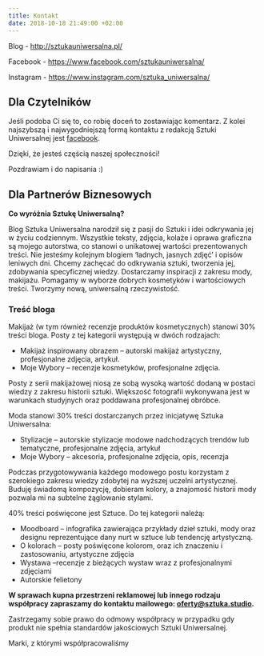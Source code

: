 ```yaml
---
title: Kontakt
date: 2018-10-18 21:49:00 +02:00
---
```


Blog - http://sztukauniwersalna.pl/

Facebook - https://www.facebook.com/sztukauniwersalna/

Instagram - https://www.instagram.com/sztuka_uniwersalna/


## Dla Czytelników

Jeśli podoba Ci się to, co robię doceń to zostawiając komentarz. Z kolei najszybszą i najwygodniejszą formą kontaktu z redakcją Sztuki Uniwersalnej jest [facebook](https://www.facebook.com/sztukauniwersalna).

Dzięki, że jesteś częścią naszej społeczności!

Pozdrawiam i do napisania :)


## Dla Partnerów Biznesowych

**Co wyróżnia Sztukę Uniwersalną?**

Blog Sztuka Uniwersalna narodził się z pasji do Sztuki i idei odkrywania jej w życiu codziennym. Wszystkie teksty, zdjęcia, kolaże i oprawa graficzna są mojego autorstwa, co stanowi o unikatowej wartości prezentowanych treści.
Nie jesteśmy kolejnym blogiem ‘ładnych, jasnych zdjęć’ i opisów leniwych dni. Chcemy zachęcać do odkrywania sztuki, tworzenia jej, zdobywania specyficznej wiedzy. Dostarczamy inspiracji z zakresu mody, makijażu. Pomagamy w wyborze dobrych kosmetyków i wartościowych treści. Tworzymy nową, uniwersalną rzeczywistość.


### Treść bloga

Makijaż (w tym również recenzje produktów kosmetycznych) stanowi 30% treści bloga. Posty z tej kategorii występują w dwóch rodzajach:

* Makijaż inspirowany obrazem – autorski makijaż artystyczny, profesjonalne zdjęcia, artykuł.
* Moje Wybory – recenzje kosmetyków, profesjonalne zdjęcia.

Posty z serii makijażowej niosą ze sobą wysoką wartość dodaną w postaci wiedzy z zakresu historii sztuki. Większość fotografii wykonywana jest w warunkach studyjnych oraz poddawana profesjonalnej obróbce.

Moda stanowi 30% treści dostarczanych przez inicjatywę Sztuka Uniwersalna:
	
* Stylizacje – autorskie stylizacje modowe nadchodzących trendów lub 	tematyczne, profesjonalne zdjęcia, artykuł
* Moje Wybory – akcesoria, profesjonalne zdjęcia, opis, recenzja

Podczas przygotowywania każdego modowego postu korzystam z szerokiego zakresu wiedzy zdobytej na wyższej uczelni artystycznej. Buduję świadomą kompozycję, dobieram kolory, a znajomość historii mody pozwala mi na subtelne żąglowanie stylami.

40% treści poświęcone jest Sztuce. Do tej kategorii należą:

* Moodboard – infografika zawierająca przykłady dzieł sztuki, mody oraz designu reprezentujące dany nurt w sztuce lub tendencję artystyczną.
* O kolorach – posty poświęcone kolorom, oraz ich znaczeniu i zastosowaniu, artystyczne zdjęcia
* Wystawa –recenzje z bieżących wystaw wraz z profesjonalnymi zdjęciami
* Autorskie felietony


**W sprawach kupna przestrzeni reklamowej lub innego rodzaju współpracy zapraszamy do kontaktu mailowego: [oferty@sztuka.studio](mailto:oferty@sztuka.studio).**

Zastrzegamy sobie prawo do odmowy współpracy w przypadku gdy produkt nie spełnia standardów jakościowych Sztuki Uniwersalnej.


Marki, z którymi współpracowaliśmy
